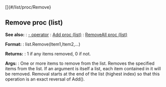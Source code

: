 []{#/list/proc/Remove}
## Remove proc (list)
**See also:**
:   [- operator](#/operator/-)
:   [Add proc (list)](#/list/proc/Add)
:   [RemoveAll proc (list)](#/list/proc/RemoveAll)
<!-- -->
**Format:**
:   list.Remove(Item1,Item2,\...)
<!-- -->
**Returns:**
:   1 if any items removed, 0 if not.
<!-- -->
**Args:**
:   One or more items to remove from the list.
Removes the specified items from the list. If an argument is itself a
list, each item contained in it will be removed. Removal starts at the
end of the list (highest index) so that this operation is an exact
reversal of Add().